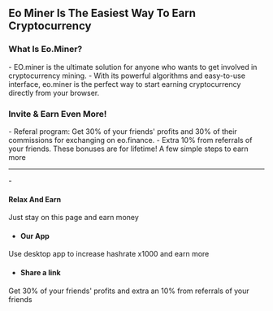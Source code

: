 <h2>Eo Miner Is The Easiest Way To Earn Cryptocurrency</h2>
<h3>What Is Eo.Miner?</h3>
- EO.miner is the ultimate solution for anyone who wants to get involved in cryptocurrency mining. 
- With its powerful algorithms and easy-to-use interface, eo.miner is the perfect way to start earning cryptocurrency directly from your browser.
<h3> Invite & Earn Even More!</h3>
- Referal program: Get 30% of your friends' profits and 30% of their commissions for exchanging on eo.finance. 
- Extra 10% from referrals of your friends. These bonuses are for lifetime!
A few simple steps to earn more

<hr>
- <h4>Relax And Earn</h4>
  Just stay on this page and earn money

- <h4>Our App</h4>
Use desktop app to increase hashrate x1000 and earn more

- <h4>Share a link</h4>
Get 30% of your friends' profits and extra an 10% from referrals of your friends
